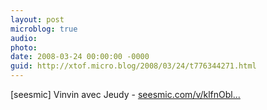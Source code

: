 ```yaml
---
layout: post
microblog: true
audio: 
photo: 
date: 2008-03-24 00:00:00 -0000
guid: http://xtof.micro.blog/2008/03/24/t776344271.html
---
```

[seesmic]  Vinvin avec Jeudy - [seesmic.com/v/klfnObl...](http://seesmic.com/v/klfnObl7ll)
